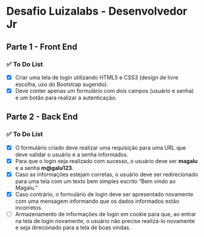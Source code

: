# Desafio Luizalabs - Desenvolvedor Jr

## Parte 1 - Front End

### ✅ To Do List
- [x] Criar uma tela de login utilizando HTML5 e CSS3 (design de livre escolha, uso do Bootstrap sugerido).
- [x] Deve conter apenas um formulário com dois campos (usuário e
senha) e um botão para realizar a autenticação.

## Parte 2 - Back End

### ✅ To Do List
- [x] O formulário criado deve realizar uma requisição para uma URL que deve validar
o usuário e a senha informados.
- [x] Para que o login seja realizado com sucesso, o
usuário deve ser **magalu** e a senha **m@galu123**.
- [x] Caso as informações estejam corretas, o usuário deve ser redirecionado para
uma tela com um texto bem simples escrito “Bem vindo ao Magalu.”
- [x] Caso contrário, o formulário de login deve ser apresentado novamente com uma
mensagem informando que os dados informados estão incorretos.
- [ ] Armazenamento de informações de login em cookie para que, ao entrar na tela
de login novamente, o usuário não precise realizá-lo novamente e seja
direcionado para a tela de boas vindas.
